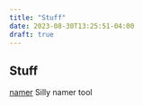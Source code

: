 ```yaml
---
title: "Stuff"
date: 2023-08-30T13:25:51-04:00
draft: true
---
```


## Stuff

[namer](defenestration.github.io/namer) Silly namer tool

